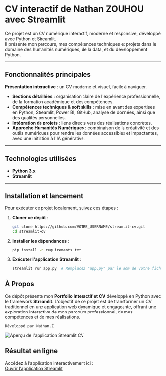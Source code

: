 # CV interactif de Nathan ZOUHOU avec Streamlit

Ce projet est un CV numérique interactif, moderne et responsive, développé avec Python et Streamlit.  
Il présente mon parcours, mes compétences techniques et projets dans le domaine des humanités numériques, de la data, et du développement Python.

---

## Fonctionnalités principales

**Présentation interactive** : un CV moderne et visuel, facile à naviguer.
- **Sections détaillées** : organisation claire de l'expérience professionnelle, de la formation académique et des compétences.
- **Compétences techniques & soft skills** : mise en avant des expertises en Python, Streamlit, Power BI, GitHub, analyse de données, ainsi que des qualités personnelles.
- **Intégration de projets** : liens directs vers des réalisations concrètes.
- **Approche Humanités Numériques** : combinaison de la créativité et des outils numériques pour rendre les données accessibles et impactantes, avec une initiation à l'IA générative.

---

## Technologies utilisées

- **Python 3.x**  
- **Streamlit**
  
---

## Installation et lancement

Pour exécuter ce projet localement, suivez ces étapes :

1. **Cloner ce dépôt** :
   ```bash
   git clone https://github.com/VOTRE_USERNAME/streamlit-cv.git
   cd streamlit-cv

2.  **Installer les dépendances** :
    ```bash
    pip install -r requirements.txt
    ```
    
3.  **Exécuter l'application Streamlit** :
    ```bash
    streamlit run app.py  # Remplacez "app.py" par le nom de votre fichier principal si différent
    ```

## À Propos 
 
Ce dépôt présente mon **Portfolio Interactif et CV** développé en Python avec le framework **Streamlit**. 
L'objectif de ce projet est de transformer un CV traditionnel en une application web dynamique et engageante, offrant une exploration interactive de mon parcours professionnel, de mes compétences et de mes réalisations.
  
```
Développé par Nathan.Z

```
![Aperçu de l'application Streamlit CV](assets/screenshot_streamlit_cv.png)


##  Résultat en ligne

Accédez à l’application interactivement ici :  
[Ouvrir l’application Streamlit](https://dataviz-collection-livres.streamlit.app/)
